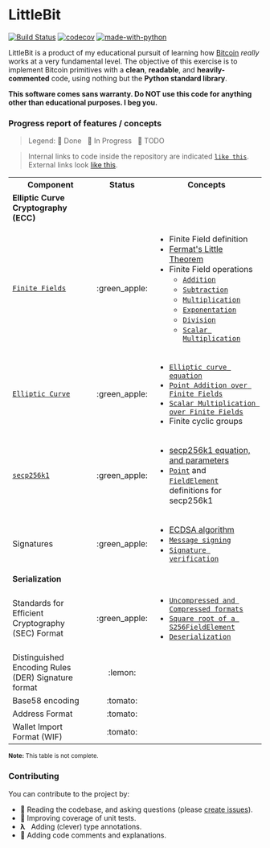 # LittleBit

[![Build Status](https://travis-ci.org/onyb/littlebit.svg?branch=master)](https://travis-ci.org/onyb/littlebit)
[![codecov](https://codecov.io/gh/onyb/littlebit/branch/master/graph/badge.svg)](https://codecov.io/gh/onyb/littlebit)
[![made-with-python](https://img.shields.io/badge/Made%20with-Python3.7-1f425f.svg)](https://www.python.org/)


LittleBit is a product of my educational pursuit of learning how [Bitcoin](https://bitcoin.org/bitcoin.pdf) _really_ works at a very fundamental level. The objective of this exercise is to implement Bitcoin primitives with a **clean**, **readable**, and **heavily-commented** code, using nothing but the **Python standard library**.

**This software comes sans warranty. Do NOT use this code for anything other than educational purposes. I beg you.**


### Progress report of features / concepts

> Legend: :green_apple: Done &nbsp; :lemon: In Progress &nbsp; :tomato: TODO

> Internal links to code inside the repository are indicated <a href="https://github.com/onyb/littlebit">`like this`</a>. External links look <a href="https://github.com/onyb/littlebit">like this</a>.

<table>
  <tbody>
    <tr>
      <th>Component</th>
      <th align="center">Status</th>
      <th align="center">Concepts</th>
    </tr>
    <tr>
      <td><b>Elliptic Curve Cryptography (ECC)</b></td>
      <td align="center"></td>
      <td></td>
    </tr>
    <tr>
      <td><a href="littlebit/ecc/field.py"><code>Finite Fields</code></a></td>
      <td align="center">:green_apple:</td>
      <td>
        <ul>
          <li>
            Finite Field definition
          </li>
          <li>
            <a href="https://brilliant.org/wiki/fermats-little-theorem/">Fermat's Little Theorem</a>
          </li>
          <li>
            Finite Field operations
            <ul>
              <li><a href="littlebit/ecc/field.py#L19-L25"><code>Addition</code></li>
              <li><a href="littlebit/ecc/field.py#L27-L33"><code>Subtraction</code></li>
              <li><a href="littlebit/ecc/field.py#L35-L41"><code>Multiplication</code></li>
              <li><a href="littlebit/ecc/field.py#L43-L67"><code>Exponentation</code></li>
              <li><a href="littlebit/ecc/field.py#L69-L82"><code>Division</code></li>
              <li><a href="littlebit/ecc/field.py#L84-L90"><code>Scalar Multiplication</code></li>
            </ul>
          </li>
        </ul>
      </td>
    </tr>
    <tr>
      <td><a href="littlebit/ecc/point.py"><code>Elliptic Curve</code></a></td>
      <td align="center">:green_apple:</td>
      <td>
        <ul>
          <li>
            <a href="littlebit/ecc/point.py#L22"><code>Elliptic curve equation</code></a>
          </li>
          <li>
            <a href="littlebit/ecc/point.py#L34-L104"><code>Point Addition over Finite Fields</code></a>
          </li>
          <li>
            <a href="littlebit/ecc/point.py#L106-L123"><code>Scalar Multiplication over Finite Fields</code></a>
          </li>
          <li>
            Finite cyclic groups
          </li>
        </ul>
      </td>
    </tr>
    <tr>
      <td><a href="littlebit/ecc/secp256k1.py"><code>secp256k1</code></a></td>
      <td align="center">:green_apple:</td>
      <td>
        <ul>
          <li><a href="https://en.bitcoin.it/wiki/Secp256k1">secp256k1 equation, and parameters</a></li>
          <li><a href="littlebit/ecc/secp256k1.py#L19"><code>Point</code></a> and <a href="littlebit/ecc/secp256k1.py#L57"><code>FieldElement</code></a> definitions for secp256k1</li>
        </ul>
      </td>
    </tr>
    <tr>
      <td>Signatures</td>
      <td align="center">:green_apple:</td>
      <td>
        <ul>
          <li><a href="https://en.wikipedia.org/wiki/Elliptic_Curve_Digital_Signature_Algorithm">ECDSA algorithm</a></li>
          <li><a href="littlebit/ecc/secp256k1.py#L159-L167"><code>Message signing</code></a></li>
          <li><a href="littlebit/ecc/secp256k1.py#L70-L76"><code>Signature verification</code></a></li>
        </ul>
      </td>
    </tr>
    <tr>
      <td><b>Serialization</b></td>
      <td align="center"></td>
      <td></td>
    </tr>
    <tr>
      <td>Standards for Efficient Cryptography (SEC) Format</td>
      <td align="center">:green_apple:</td>
      <td>
        <ul>
          <li><a href="littlebit/ecc/secp256k1.py#L78-L103"><code>Uncompressed and Compressed formats</code></a></li>
          <li><a href="littlebit/ecc/secp256k1.py#L26-L45"><code>Square root of a S256FieldElement</code></a></li>
          <li><a href="littlebit/ecc/secp256k1.py#L105-L134"><code>Deserialization</code></a></li>
        </ul>
      </td>
    </tr>
    <tr>
      <td>Distinguished Encoding Rules (DER) Signature format</td>
      <td align="center">:lemon:</td>
      <td>
      </td>
    </tr>
    <tr>
      <td>Base58 encoding</td>
      <td align="center">:tomato:</td>
      <td>
      </td>
    </tr>
    <tr>
      <td>Address Format</td>
      <td align="center">:tomato:</td>
      <td>
      </td>
    </tr>
    <tr>
      <td>Wallet Import Format (WIF)</td>
      <td align="center">:tomato:</td>
      <td>
      </td>
    </tr>
  </tbody>
</table>

<sub><b>Note:</b> This table is not complete.</sub>


### Contributing

You can contribute to the project by:
- 🔬 Reading the codebase, and asking questions (please [create issues](https://github.com/onyb/littlebit/issues/new)).
- 💯 Improving coverage of unit tests.
- <b>λ</b> &nbsp; Adding (clever) type annotations.
- 💬 Adding code comments and explanations.
